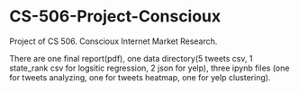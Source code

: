 # CS-506-Project-Conscioux
Project of CS 506. Conscioux Internet Market Research.

There are one final report(pdf), one data directory(5 tweets csv, 1 state_rank csv for logsitic regression, 2 json for yelp), 
three ipynb files (one for tweets analyzing, one for tweets heatmap, one for yelp clustering).
